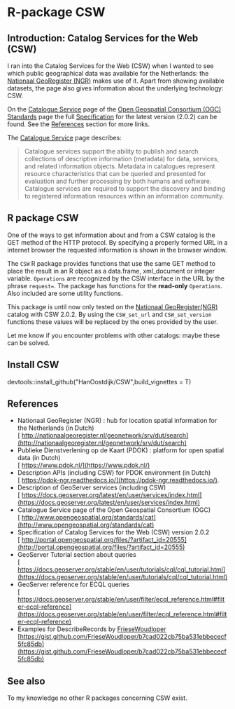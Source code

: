 # R-package CSW

## Introduction: Catalog Services for the Web (CSW) 
I ran into the Catalog Services for the Web (CSW) when I wanted to see which public geographical data was available for the Netherlands: the [Nationaal GeoRegister (NGR)](http://nationaalgeoregister.nl/geonetwork/srv/dut/search) 
makes use of it. Apart from showing available datasets, the page also gives information about the underlying technology: CSW. 

On the [Catalogue Service](http://www.opengeospatial.org/standards/cat) page of the 
[Open Geospatial Consortium (OGC)](http://www.opengeospatial.org/) 
[Standards](http://www.opengeospatial.org/docs/is) page the full
[Specification](http://portal.opengeospatial.org/files/?artifact_id=20555) for  the latest version (2.0.2) can be found. See the [References](#references) section for more links. 

The [Catalogue Service](http://www.opengeospatial.org/standards/cat) page describes: 

> Catalogue services support the ability to publish and search collections of descriptive information (metadata) for data, services, and related information objects. Metadata in catalogues represent resource characteristics that can be queried and presented for evaluation and further processing by both humans and software. Catalogue services are required to support the discovery and binding to registered information resources within an information community.

## R package CSW  
One of the ways to get information about and from a CSW catalog is the GET method of the HTTP protocol. By specifying a properly formed URL in a internet browser the requested information is shown in the browser window.  

The `CSW`&nbsp;R&nbsp;package provides functions that use the same GET method to place the result in an&nbsp;R&nbsp;object as a data.frame, xml_document or integer variable. `Operations` are recognized by the CSW interface in the URL by the phrase `request=`. The package has functions for the **read-only** `Operations`. Also included are some utility functions.  

This package is until now only tested on the 
[Nationaal GeoRegister(NGR)](http://nationaalgeoregister.nl/geonetwork/srv/dut/search) 
catalog with CSW 2.0.2. By using the `CSW_set_url` and `CSW_set_version` functions these values will be replaced by the ones provided by the user. 

Let me know if you encounter problems with other catalogs: maybe these can be solved.

## Install CSW

devtools::install_github("HanOostdijk/CSW",build_vignettes = T)

## References 

- Nationaal GeoRegister (NGR) : hub for location spatial information for the Netherlands (in Dutch)  
[  http://nationaalgeoregister.nl/geonetwork/srv/dut/search](http://nationaalgeoregister.nl/geonetwork/srv/dut/search)  
- Publieke Dienstverlening op de Kaart (PDOK) :   platform for open spatial data (in Dutch)  
[  https://www.pdok.nl/](https://www.pdok.nl/)  
- Description APIs (including CSW) for PDOK environment (in Dutch)   
[  https://pdok-ngr.readthedocs.io/](https://pdok-ngr.readthedocs.io/).   
- Description of GeoServer services (including CSW)  
[  https://docs.geoserver.org/latest/en/user/services/index.html](https://docs.geoserver.org/latest/en/user/services/index.html)
- Catalogue Service page of the Open Geospatial Consortium (OGC)  
[  http://www.opengeospatial.org/standards/cat](http://www.opengeospatial.org/standards/cat)  
- Specification of Catalog Services for the Web (CSW) version 2.0.2  
[  http://portal.opengeospatial.org/files/?artifact_id=20555](http://portal.opengeospatial.org/files/?artifact_id=20555)  
- GeoServer Tutorial section about queries  
[  https://docs.geoserver.org/stable/en/user/tutorials/cql/cql_tutorial.html](https://docs.geoserver.org/stable/en/user/tutorials/cql/cql_tutorial.html)  
- GeoServer reference for ECQL queries  
[  https://docs.geoserver.org/stable/en/user/filter/ecql_reference.html#filter-ecql-reference](https://docs.geoserver.org/stable/en/user/filter/ecql_reference.html#filter-ecql-reference)  
- Examples for DescribeRecords by [FrieseWoudloper](https://twitter.com/FrieseWoudloper)  
[https://gist.github.com/FrieseWoudloper/b7cad022cb75ba531ebbececf5fc85db](https://gist.github.com/FrieseWoudloper/b7cad022cb75ba531ebbececf5fc85db)  


## See also
To my knowledge no other R packages concerning CSW  exist. 

